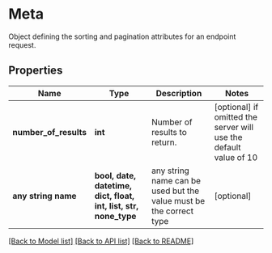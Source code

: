 # Meta

Object defining the sorting and pagination attributes for an endpoint request.

## Properties
Name | Type | Description | Notes
------------ | ------------- | ------------- | -------------
**number_of_results** | **int** | Number of results to return. | [optional]  if omitted the server will use the default value of 10
**any string name** | **bool, date, datetime, dict, float, int, list, str, none_type** | any string name can be used but the value must be the correct type | [optional]

[[Back to Model list]](../README.md#documentation-for-models) [[Back to API list]](../README.md#documentation-for-api-endpoints) [[Back to README]](../README.md)


